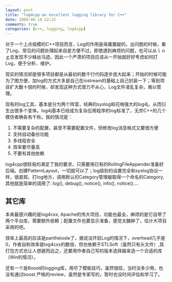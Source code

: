 ```yaml
---
layout: post
title: "log4cpp-an excellent logging library for C++"
date: 2009-06-18 22:22
comments: true
categories: [c++, logging, log4cpp]
---
```


对于一个上点规模的C++项目而言，Log的作用是毋庸置疑的，出问题的时候，看了Log，常见的问题处理起来自是方便不过，即使遇到麻烦的问题，也可以从ｌｏｇ总发现不少蛛丝马迹。因此一个严肃的项目应该从一开始就好好考虑如何打Log，便于分析、维护。

现实的情况却是很多项目都是从最初的数千行代码逐步庞大起来；开始的时候可能为了图方便，加log的方式大多是自己在iostream的基础上自己封装一下；等到项目扩大数十倍的时候，却发现这种方式很力不从心，Log文件凌乱复杂，难以管理。
<!--more-->

现有的log工具，基本是分为两个阵营，经典的syslog和花哨强大的log4j，从而衍生出很多个变体。log4j基本已经成为复杂应用程序的log标准了，无奈C++的几个模仿者确各有千秋。我的情况是：
1. 不需要复杂的配置，甚至不需要配置文件，但修改log消息格式又要很方便  
2. 支持自动备份功能  
3. 多线程安全  
4. 效率要尽量高  
5. 不要有其他依赖  
  
log4cpp很轻易的满足了我的要求，只需要用已有的RollingFileAppender准备好后端，创建PatternLayout，一切就可以了；log级别的设置完全和syslog协议一样，很直观，打log地方，调用默认的Category管理器取得一个命名的Category,其他就是简单的调用了: log(), debug(), notice(), info(), notice()....

## 其它库

本来最感兴趣的是log4cxx, Apache的伟大项目，功能也最全，麻烦的是它自带了两个平台库，需要额外依赖；配置文件也要显示准备，感觉太臃肿了，估计大项目采用的吧。

效率上最高的应该是pantheiosle了，据说没开启Log的情况下，overhead几乎是0，作者自称效率是log4cxx的数倍，但也依赖于STLSoft（虽然只有头文件）,其打包方式也让人想避而远之，还要用作者自己写的版本选择器来选一个合适的库（Win的情况）。

还有一个是Boost的logging库，用尽了模板技巧，虽然很炫，当时没多少用，也没有通过boost 严格的review，虽然是专家写的，暂时也没时间评估和学习了。
